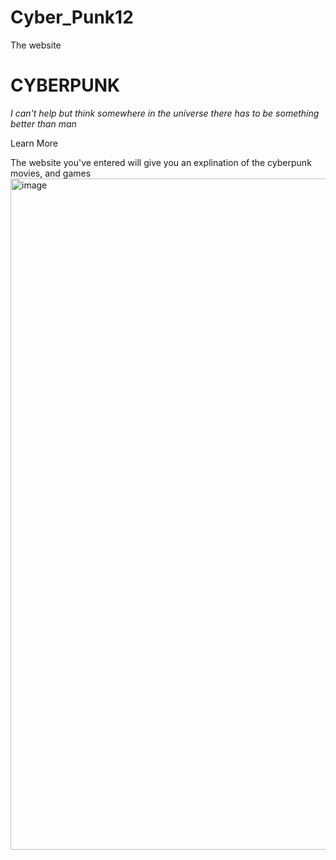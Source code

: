 # Cyber_Punk12
The website 

# CYBERPUNK

*I can't help but think somewhere in the universe there has to be something better than man*

Learn More

The website you've entered will give you an explination of the cyberpunk movies, and games
<img width="1074" alt="image" src="https://user-images.githubusercontent.com/92399808/138953349-0de6db65-36da-4981-957b-65969842638f.png">

